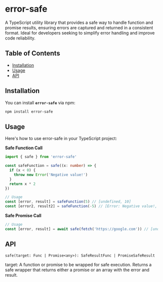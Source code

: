 # error-safe

A TypeScript utility library that provides a safe way to handle function and promise results, ensuring errors are captured and returned in a consistent format. Ideal for developers seeking to simplify error handling and improve code reliability.

## Table of Contents

- [Installation](#installation)
- [Usage](#usage)
- [API](#api)

## Installation

You can install **`error-safe`** via npm:

```bash
npm install error-safe
```

## Usage

Here's how to use error-safe in your TypeScript project:

**Safe Function Call**

```ts
import { safe } from 'error-safe'

const safeFunction = safe((x: number) => {
  if (x < 0) {
    throw new Error('Negative value!')
  }
  return x * 2
})

// Usage
const [error, result] = safeFunction(5) // [undefined, 10]
const [error2, result2] = safeFunction(-5) // [Error: Negative value!, undefined]
```

**Safe Promise Call**

```ts
// Usage
const [error, result] = await safe(fetch('https://google.com')) // [undefined, Response]
```

## API

`safe(target: Func | Promise<any>): SafeResultFunc | PromiseSafeResult`

target: A function or promise to be wrapped for safe execution.
Returns a safe wrapper that returns either a promise or an array with the error and result.
